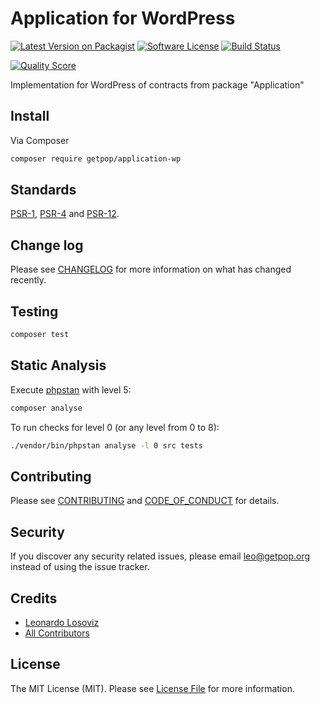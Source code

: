 # Application for WordPress

[![Latest Version on Packagist][ico-version]][link-packagist]
[![Software License][ico-license]](LICENSE.md)
[![Build Status][ico-travis]][link-travis]
<!--
[![Coverage Status][ico-scrutinizer]][link-scrutinizer]
-->
[![Quality Score][ico-code-quality]][link-code-quality]
<!--
[![Total Downloads][ico-downloads]][link-downloads]
-->

Implementation for WordPress of contracts from package "Application"

## Install

Via Composer

``` bash
composer require getpop/application-wp
```

<!--
## Usage

``` php
```
-->

## Standards

[PSR-1](https://www.php-fig.org/psr/psr-1), [PSR-4](https://www.php-fig.org/psr/psr-4) and [PSR-12](https://www.php-fig.org/psr/psr-12).

## Change log

Please see [CHANGELOG](CHANGELOG.md) for more information on what has changed recently.

## Testing

``` bash
composer test
```

## Static Analysis

Execute [phpstan](https://github.com/phpstan/phpstan) with level 5:

``` bash
composer analyse
```

To run checks for level 0 (or any level from 0 to 8):

``` bash
./vendor/bin/phpstan analyse -l 0 src tests
```

## Contributing

Please see [CONTRIBUTING](CONTRIBUTING.md) and [CODE_OF_CONDUCT](CODE_OF_CONDUCT.md) for details.

## Security

If you discover any security related issues, please email leo@getpop.org instead of using the issue tracker.

## Credits

- [Leonardo Losoviz][link-author]
- [All Contributors][link-contributors]

## License

The MIT License (MIT). Please see [License File](LICENSE.md) for more information.

[ico-version]: https://img.shields.io/packagist/v/getpop/application-wp.svg?style=flat-square
[ico-license]: https://img.shields.io/badge/license-MIT-brightgreen.svg?style=flat-square
[ico-travis]: https://img.shields.io/travis/getpop/application-wp/master.svg?style=flat-square
[ico-scrutinizer]: https://img.shields.io/scrutinizer/coverage/g/getpop/application-wp.svg?style=flat-square
[ico-code-quality]: https://img.shields.io/scrutinizer/g/getpop/application-wp.svg?style=flat-square
[ico-downloads]: https://img.shields.io/packagist/dt/getpop/application-wp.svg?style=flat-square

[link-packagist]: https://packagist.org/packages/getpop/application-wp
[link-travis]: https://travis-ci.org/getpop/application-wp
[link-scrutinizer]: https://scrutinizer-ci.com/g/getpop/application-wp/code-structure
[link-code-quality]: https://scrutinizer-ci.com/g/getpop/application-wp
[link-downloads]: https://packagist.org/packages/getpop/application-wp
[link-author]: https://github.com/leoloso
[link-contributors]: ../../contributors

